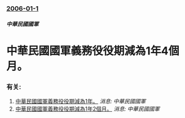 ### [2006-01-1](/news/2006/01/1/index.md)

##### 中華民國國軍
#  中華民國國軍義務役役期減為1年4個月。




### 有关:

1. [中華民國國軍義務役役期減為1年。](/zh/news/2008/01/1/中華民國國軍義務役役期減為1年.md) _消息: 中華民國國軍_
2. [ 中華民國國軍義務役役期減為1年2個月。](/zh/news/2007/07/1/中華民國國軍義務役役期減為1年2個月.md) _消息: 中華民國國軍_
